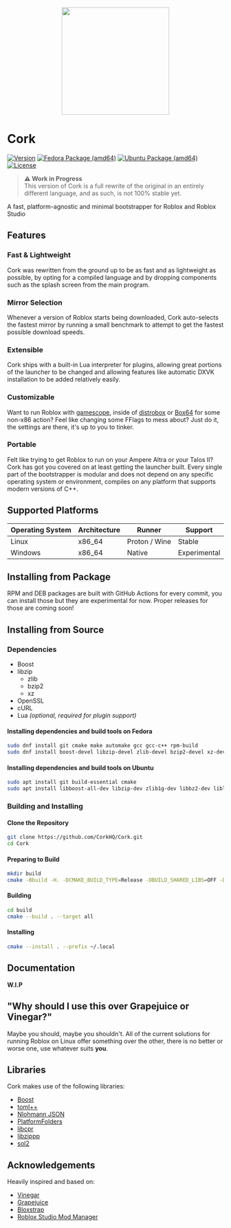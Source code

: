 <p align="center">
    <br/>
    <img src="https://github.com/Bugadinho/Cork/raw/master/resources/cork.svg" height="250"/>
    <br/>
    <h1>Cork</h1>
<p>

[![Version](https://img.shields.io/github/v/release/CorkHQ/Cork?display_name=tag)](https://github.com/CorkHQ/Cork/releases/latest)
[![Fedora Package (amd64)](https://img.shields.io/github/actions/workflow/status/CorkHQ/Cork/package-fedora-amd64.yml?logo=fedora&label=package+(amd64))](https://github.com/CorkHQ/Cork/actions/workflows/package-fedora-amd64.yml)
[![Ubuntu Package (amd64)](https://img.shields.io/github/actions/workflow/status/CorkHQ/Cork/package-ubuntu-amd64.yml?logo=ubuntu&label=package+(amd64))](https://github.com/CorkHQ/Cork/actions/workflows/package-ubuntu-amd64.yml)
[![License](https://img.shields.io/github/license/CorkHQ/Cork)](https://github.com/CorkHQ/Cork/blob/master/LICENSE)

> **⚠️ Work in Progress**<br>
> This version of Cork is a full rewrite of the original in an entirely different language, and as such, is not 100% stable yet.

A fast, platform-agnostic and minimal bootstrapper for Roblox and Roblox Studio

## Features
### Fast & Lightweight
Cork was rewritten from the ground up to be as fast and as lightweight as possible, by opting for a compiled language and by dropping components such as the splash screen from the main program.
### Mirror Selection
Whenever a version of Roblox starts being downloaded, Cork auto-selects the fastest mirror by running a small benchmark to attempt to get the fastest possible download speeds.
### Extensible
Cork ships with a built-in Lua interpreter for plugins, allowing great portions of the launcher to be changed and allowing features like automatic DXVK installation to be added relatively easily.
### Customizable
Want to run Roblox with [gamescope](https://github.com/ValveSoftware/gamescope), inside of [distrobox](https://github.com/89luca89/distrobox) or [Box64](https://github.com/ptitSeb/box64) for some non-x86 action? Feel like changing some FFlags to mess about? Just do it, the settings are there, it's up to you to tinker.
### Portable
Felt like trying to get Roblox to run on your Ampere Altra or your Talos II? Cork has got you covered on at least getting the launcher built. Every single part of the bootstrapper is modular and does not depend on any specific operating system or environment, compiles on any platform that supports modern versions of C++.

## Supported Platforms
| Operating System | Architecture | Runner | Support |
| --- | --- | --- | --- |
| Linux | x86_64 | Proton / Wine | Stable |
| Windows | x86_64 | Native | Experimental |

## Installing from Package
RPM and DEB packages are built with GitHub Actions for every commit, you can install those but they are experimental for now. Proper releases for those are coming soon!

## Installing from Source
### Dependencies
- Boost
- libzip
    - zlib
    - bzip2
    - xz
- OpenSSL
- cURL
- Lua *(optional, required for plugin support)*

#### Installing dependencies and build tools on Fedora
```bash
sudo dnf install git cmake make automake gcc gcc-c++ rpm-build
sudo dnf install boost-devel libzip-devel zlib-devel bzip2-devel xz-devel openssl-devel curl-devel lua-devel
```

#### Installing dependencies and build tools on Ubuntu
```bash
sudo apt install git build-essential cmake
sudo apt install libboost-all-dev libzip-dev zlib1g-dev libbz2-dev liblzma-dev libssl-dev curl libcurl4-openssl-dev liblua5.4-dev
```

### Building and Installing
#### Clone the Repository
```bash
git clone https://github.com/CorkHQ/Cork.git
cd Cork
```

#### Preparing to Build
```bash
mkdir build
cmake -Bbuild -H. -DCMAKE_BUILD_TYPE=Release -DBUILD_SHARED_LIBS=OFF -DCPR_USE_SYSTEM_CURL=ON
```

#### Building
```bash
cd build
cmake --build . --target all
```

#### Installing
```bash
cmake --install . --prefix ~/.local
```

## Documentation
**W.I.P**

## "Why should I use this over Grapejuice or Vinegar?"
Maybe you should, maybe you shouldn't. All of the current solutions for running Roblox on Linux offer something over the other, there is no better or worse one, use whatever suits **you**.

## Libraries
Cork makes use of the following libraries:
* [Boost](https://www.boost.org/)
* [toml++](https://github.com/marzer/tomlplusplus)
* [Nlohmann JSON](https://github.com/nlohmann/json)
* [PlatformFolders](https://github.com/sago007/PlatformFolders)
* [libcpr](https://github.com/libcpr/cpr)
* [libzippp]( https://github.com/ctabin/libzippp)
* [sol2](https://github.com/ThePhD/sol2)

## Acknowledgements
Heavily inspired and based on:
* [Vinegar](https://github.com/vinegarhq/vinegar)
* [Grapejuice](https://gitlab.com/brinkervii/grapejuice)
* [Bloxstrap](https://github.com/pizzaboxer/bloxstrap)
* [Roblox Studio Mod Manager](https://github.com/MaximumADHD/Roblox-Studio-Mod-Manager)